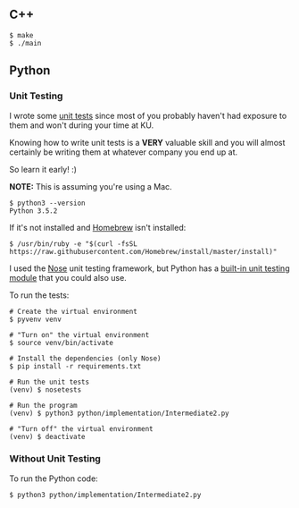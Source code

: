 ## C++

```
$ make
$ ./main
```

## Python

### Unit Testing

I wrote some [unit tests](https://en.wikipedia.org/wiki/Unit_testing) since most of you probably haven't had exposure
to them and won't during your time at KU.<br>

Knowing how to write unit tests is a __VERY__ valuable skill and you will almost certainly be writing them at whatever
company you end up at.

So learn it early! :)

__NOTE:__ This is assuming you're using a Mac.

```
$ python3 --version
Python 3.5.2
```

If it's not installed and [Homebrew](http://brew.sh/) isn't installed:

```
$ /usr/bin/ruby -e "$(curl -fsSL https://raw.githubusercontent.com/Homebrew/install/master/install)"
```

I used the [Nose](http://nose.readthedocs.io/en/latest/) unit testing framework, but Python has a
[built-in unit testing module](https://docs.python.org/3/library/unittest.html) that you could also use.<br>

To run the tests:
```
# Create the virtual environment
$ pyvenv venv

# "Turn on" the virtual environment
$ source venv/bin/activate

# Install the dependencies (only Nose)
$ pip install -r requirements.txt

# Run the unit tests
(venv) $ nosetests

# Run the program
(venv) $ python3 python/implementation/Intermediate2.py

# "Turn off" the virtual environment
(venv) $ deactivate
```

### Without Unit Testing

To run the Python code:
```
$ python3 python/implementation/Intermediate2.py
```
